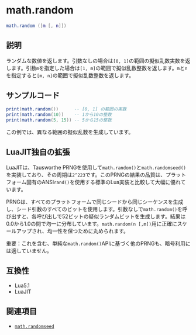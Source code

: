 # math.random

```lua
math.random ([m [, n]])
```

## 説明

ランダムな数値を返します。引数なしの場合は`[0, 1]`の範囲の擬似乱数実数を返します。引数`m`を指定した場合は`[1, m]`の範囲で擬似乱数整数を返します。`m`と`n`を指定すると`[m, n]`の範囲で擬似乱数整数を返します。

## サンプルコード

```lua
print(math.random())      -- [0, 1] の範囲の実数
print(math.random(10))    -- 1から10の整数
print(math.random(5, 15)) -- 5から15の整数
```

この例では、異なる範囲の擬似乱数を生成しています。

## LuaJIT独自の拡張

LuaJITは、Tausworthe PRNGを使用して`math.random()`と`math.randomseed()`を実装しており、その周期は`2^223`です。このPRNGの結果の品質は、プラットフォーム固有のANSI`rand()`を使用する標準のLua実装と比較して大幅に優れています。

PRNGは、すべてのプラットフォームで同じシードから同じシーケンスを生成し、シード引数のすべてのビットを使用します。引数なしで`math.random()`を呼び出すと、各呼び出しで52ビットの疑似ランダムビットを生成します。結果は0.0から1.0の間で均一に分布しています。`math.random(n [,m])`用に正確にスケールアップされ、均一性を保つために丸められます。

重要：これを含む、単純な`math.random()`APIに基づく他のPRNGも、暗号利用には適していません。

## 互換性

- Lua5.1
- LuaJIT

## 関連項目

- [`math.randomseed`](randomseed.md)